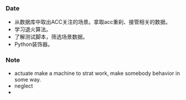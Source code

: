 ### Date
- 从数据库中取出ACC关注的场景。拿取acc重刹、接管相关的数据。
- 学习退火算法。
- 了解测试脚本，筛选场景数据。
- Python装饰器。


### Note
- actuate make a machine to strat work, make somebody behavior in some way.
- neglect
- 